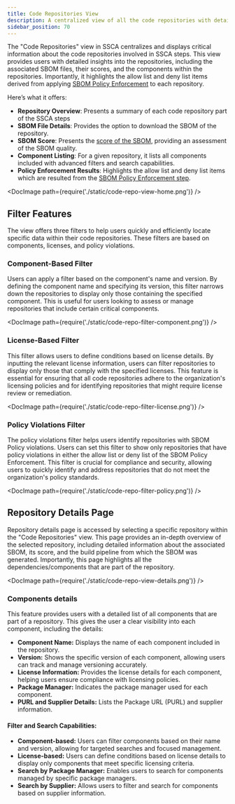 ```yaml
---
title: Code Repositories View
description: A centralized view of all the code repositories with details from SSCA steps results
sidebar_position: 70
---
```


The "Code Repositories" view in SSCA centralizes and displays critical information about the code repositories involved in SSCA steps. This view provides users with detailed insights into the repositories, including the associated SBOM files, their scores, and the components within the repositories. Importantly, it highlights the allow list and deny list items derived from applying [SBOM Policy Enforcement](./sbom-policies/enforce-sbom-policies.md) to each repository. 

Here’s what it offers:

* **Repository Overview**: Presents a summary of each code repository part of the SSCA steps
* **SBOM File Details**: Provides the option to download the SBOM of the repository. 
* **SBOM Score**: Presents the [score of the SBOM](./sbom/sbom-score.md), providing an assessment of the SBOM quality.
* **Component Listing**: For a given repository, it lists all components included with advanced filters and search capabilities.
* **Policy Enforcement Results**: Highlights the allow list and deny list items which are resulted from the [SBOM Policy Enforcement step](./sbom-policies/enforce-sbom-policies.md).

<DocImage path={require('./static/code-repo-view-home.png')} />

## Filter Features

The view offers three filters to help users quickly and efficiently locate specific data within their code repositories. These filters are based on components, licenses, and policy violations.


### Component-Based Filter

Users can apply a filter based on the component's name and version. By defining the component name and specifying its version, this filter narrows down the repositories to display only those containing the specified component. This is useful for users looking to assess or manage repositories that include certain critical components.

<DocImage path={require('./static/code-repo-filter-component.png')} />

### License-Based Filter

This filter allows users to define conditions based on license details. By inputting the relevant license information, users can filter repositories to display only those that comply with the specified licenses. This feature is essential for ensuring that all code repositories adhere to the organization's licensing policies and for identifying repositories that might require license review or remediation.

<DocImage path={require('./static/code-repo-filter-license.png')} />

### Policy Violations Filter

The policy violations filter helps users identify repositories with SBOM Policy violations. Users can set this filter to show only repositories that have policy violations in either the allow list or deny list of the SBOM Policy Enforcement. This filter is crucial for compliance and security, allowing users to quickly identify and address repositories that do not meet the organization's policy standards.

<DocImage path={require('./static/code-repo-filter-policy.png')} />

## Repository Details Page

Repository details page is accessed by selecting a specific repository within the "Code Repositories" view. This page provides an in-depth overview of the selected repository, including detailed information about the associated SBOM, its score, and the build pipeline from which the SBOM was generated. Importantly, this page highlights all the dependencies/components that are part of the repository.

<DocImage path={require('./static/code-repo-view-details.png')} />

### Components details

This feature provides users with a detailed list of all components that are part of a repository. This gives the user a clear visibility into each component, including the details:



* **Component Name:** Displays the name of each component included in the repository.
* **Version:** Shows the specific version of each component, allowing users can track and manage versioning accurately.
* **License Information:** Provides the license details for each component, helping users ensure compliance with licensing policies.
* **Package Manager:** Indicates the package manager used for each component.
* **PURL and Supplier Details:** Lists the Package URL (PURL) and supplier information.


#### Filter and Search Capabilities:

* **Component-based:** Users can filter components based on their name and version, allowing for targeted searches and focused management.
* **License-based:** Users can define conditions based on license details to display only components that meet specific licensing criteria.
* **Search by Package Manager:** Enables users to search for components managed by specific package managers.
* **Search by Supplier:** Allows users to filter and search for components based on supplier information.